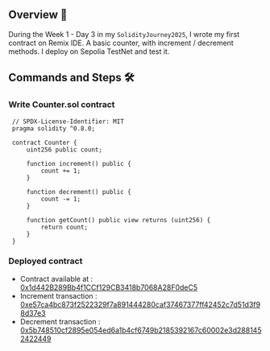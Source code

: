## Overview 📝

During the Week 1 - Day 3 in my `SolidityJourney2025`, I wrote my first contract on Remix IDE. A basic counter, with increment / decrement methods.
I deploy on Sepolia TestNet and test it.

## Commands and Steps 🛠️

### Write Counter.sol contract

     // SPDX-License-Identifier: MIT
     pragma solidity ^0.8.0;

     contract Counter {
         uint256 public count;

         function increment() public {
             count += 1;
         }

         function decrement() public {
             count -= 1;
         }

         function getCount() public view returns (uint256) {
             return count;
         }
     }

### Deployed contract

- Contract available at : [0x1d442B289Bb4f1CCf129CB3418b7068A28F0deC5](https://sepolia.etherscan.io/address/0x1d442B289Bb4f1CCf129CB3418b7068A28F0deC5)
- Increment transaction : [0xe57ca4bc873f2522329f7a891444280caf37467377ff42452c7d51d3f98d37e3](https://sepolia.etherscan.io/tx/0xe57ca4bc873f2522329f7a891444280caf37467377ff42452c7d51d3f98d37e3)
- Decrement transaction : [0x5b748510cf2895e054ed6a1b4cf6749b2185392167c60002e3d2881452422449](https://sepolia.etherscan.io/tx/0x5b748510cf2895e054ed6a1b4cf6749b2185392167c60002e3d2881452422449)
